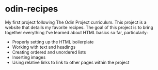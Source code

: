# odin-recipes
My first project following The Odin Project curriculum. This project is a website that details my favorite recipes. The goal of this project is to bring together everything I've learned about HTML basics so far, particularly:
- Properly setting up the HTML boilerplate
- Working with text and headings
- Creating ordered and unordered lists
- Inserting images
- Using relative links to link to other pages within the project